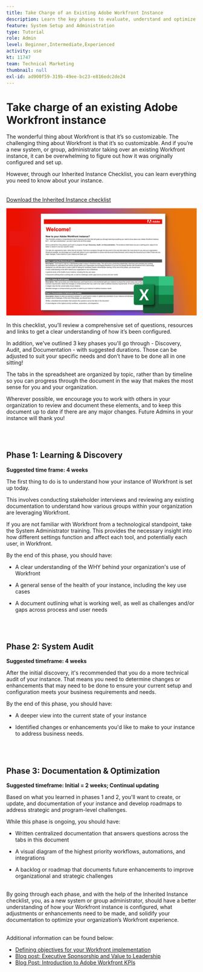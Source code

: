 ```yaml
---
title: Take Charge of an Existing Adobe Workfront Instance
description: Learn the key phases to evaluate, understand and optimize your instance of Workfront as a new system or group administrator.
feature: System Setup and Administration
type: Tutorial
role: Admin
level: Beginner,Intermediate,Experienced
activity: use
kt: 11747
team: Technical Marketing
thumbnail: null
exl-id: ad900f59-319b-49ee-bc23-e816edc2de24
---
```

# Take charge of an existing Adobe Workfront instance 

The wonderful thing about Workfront is that it’s so customizable. The challenging thing about Workfront is that it’s so customizable. And if you’re a new system, or group, administrator taking over an existing Workfront instance, it can be overwhelming to figure out how it was originally configured and set up. 

However, through our Inherited Instance Checklist, you can learn everything you need to know about your instance.  
<br>
</br>
<a href="assets/adobe-workfront-system-admin-playbook-inherited-instance.xlsx" class="spectrum-Button spectrum-Button--outline spectrum-Button--primary spectrum-Button--sizeM">
          <span class="spectrum-Button-label has-no-wrap has-text-weight-bold">Download the Inherited Instance checklist </span>
        </a>

![Inherited instance checklist image](assets/wf-inherited-instance-imagel.jpg)

In this checklist, you’ll review a comprehensive set of questions, resources and links to get a clear understanding of how it’s been configured. 

In addition, we've outlined 3 key phases you'll go through - Discovery, Audit, and Documentation - with suggested durations. Those can be adjusted to suit your specific needs and don’t have to be done all in one sitting!  

The tabs in the spreadsheet are organized by topic, rather than by timeline so you can progress through the document in the way that makes the most sense for you and your organization.  

Wherever possible, we encourage you to work with others in your organization to review and document these elements, and to keep this document up to date if there are any major changes. Future Admins in your instance will thank you! 

  
<br>
</br>

## Phase 1: Learning & Discovery

<b>Suggested time frame: 4 weeks</b>

The first thing to do is to understand how your instance of Workfront is set up today.  

This involves conducting stakeholder interviews and reviewing any existing documentation to understand how various groups within your organization are leveraging Workfront.  

If you are not familiar with Workfront from a technological standpoint, take the System Administrator training. This provides the necessary insight into how different settings function and affect each tool, and potentially each user, in Workfront. 

By the end of this phase, you should have: 

* A clear understanding of the WHY behind your organization's use of Workfront 

* A general sense of the health of your instance, including the key use cases 

* A document outlining what is working well, as well as challenges and/or gaps across process and user needs 
<br>
</br>

## Phase 2: System Audit

<b>Suggested timeframe: 4 weeks </b>

After the initial discovery, it's recommended that you do a more technical audit of your instance. That means you need to determine changes or enhancements that may need to be done to ensure your current setup and configuration meets your business requirements and needs.  

By the end of this phase, you should have: 

* A deeper view into the current state of your instance  

* Identified changes or enhancements you'd like to make to your instance to address business needs.
<br>
</br>

## Phase 3: Documentation & Optimization

<b>Suggested timeframe: Initial = 2 weeks; Continual updating </b>

Based on what you learned in phases 1 and 2, you'll want to create, or update, and documentation of your instance and develop roadmaps to address strategic and program-level challenges.  

While this phase is ongoing, you should have: 

* Written centralized documentation that answers questions across the tabs in this document 

* A visual diagram of the highest priority workflows, automations, and integrations 

* A backlog or roadmap that documents future enhancements to improve organizational and strategic challenges

<br>
By going through each phase, and with the help of the Inherited Instance checklist, you, as a new system or group administrator, should have a better understanding of how your Workfront instance is configured, what adjustments or enhancements need to be made, and solidify your documentation to optimize your organization’s Workfront experience. 

<br>
</br>

Additional information can be found below:
* [Defining objectives for your Workfront implementation](https://experienceleague.adobe.com/docs/workfront/using/administration-and-setup/get-started-administration/define-wf-goals-objectives.html?lang=en)
* [Blog post: Executive Sponsorship and Value to Leadership](https://experienceleaguecommunities.adobe.com/t5/workfront-blogs/customer-success-tips-executive-sponsorship-and-value-to/ba-p/518353)
* [Blog Post: Introduction to Adobe Workfront KPIs ](https://experienceleaguecommunities.adobe.com/t5/workfront-blogs/kpi-dashboards-in-the-new-workfront-experience-introduction-to/ba-p/549001)
